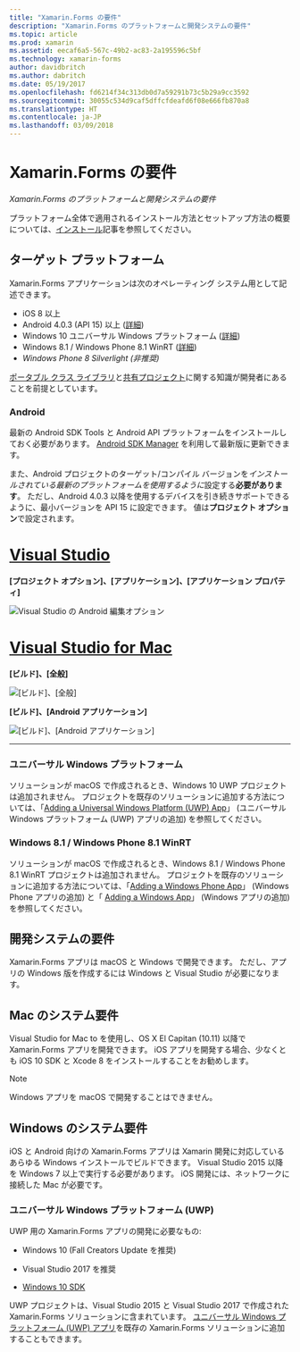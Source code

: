 ```yaml
---
title: "Xamarin.Forms の要件"
description: "Xamarin.Forms のプラットフォームと開発システムの要件"
ms.topic: article
ms.prod: xamarin
ms.assetid: eecaf6a5-567c-49b2-ac83-2a195596c5bf
ms.technology: xamarin-forms
author: davidbritch
ms.author: dabritch
ms.date: 05/19/2017
ms.openlocfilehash: fd6214f34c313db0d7a59291b73c5b29a9cc3592
ms.sourcegitcommit: 30055c534d9caf5dffcfdeafd6f08e666fb870a8
ms.translationtype: HT
ms.contentlocale: ja-JP
ms.lasthandoff: 03/09/2018
---
```

# <a name="xamarinforms-requirements"></a>Xamarin.Forms の要件

_Xamarin.Forms のプラットフォームと開発システムの要件_

プラットフォーム全体で適用されるインストール方法とセットアップ方法の概要については、[インストール](~/cross-platform/get-started/installation/index.md)記事を参照してください。

## <a name="target-platforms"></a>ターゲット プラットフォーム

Xamarin.Forms アプリケーションは次のオペレーティング システム用として記述できます。

-  iOS 8 以上
-  Android 4.0.3 (API 15) 以上 ([詳細](#android))
-  Windows 10 ユニバーサル Windows プラットフォーム ([詳細](#windows10))
-  Windows 8.1 / Windows Phone 8.1 WinRT ([詳細](#windows))
-  *Windows Phone 8 Silverlight (非推奨)*

[ポータブル クラス ライブラリ](~/cross-platform/app-fundamentals/pcl.md)と[共有プロジェクト](~/cross-platform/app-fundamentals/shared-projects.md)に関する知識が開発者にあることを前提としています。

<a name="android" />

### <a name="android"></a>Android

最新の Android SDK Tools と Android API プラットフォームをインストールしておく必要があります。 [Android SDK Manager](~/android/get-started/installation/android-sdk.md) を利用して最新版に更新できます。

また、Android プロジェクトのターゲット/コンパイル バージョンを*インストールされている最新のプラットフォームを使用するように*設定する**必要があります**。 ただし、Android 4.0.3 以降を使用するデバイスを引き続きサポートできるように、最小バージョンを API 15 に設定できます。 値は**プロジェクト オプション**で設定されます。

# <a name="visual-studiotabvswin"></a>[Visual Studio](#tab/vswin)

**[プロジェクト オプション]、[アプリケーション]、[アプリケーション プロパティ]**

![](installation-images/options-android-vs-sml.png "Visual Studio の Android 編集オプション")

# <a name="visual-studio-for-mactabvsmac"></a>[Visual Studio for Mac](#tab/vsmac)

**[ビルド]、[全般]**

![](installation-images/options-general-sml.png "[ビルド]、[全般]")

**[ビルド]、[Android アプリケーション]**

![](installation-images/options-android-sml.png "[ビルド]、[Android アプリケーション]")

-----


<a name="windows10" />

### <a name="universal-windows-platform"></a>ユニバーサル Windows プラットフォーム

ソリューションが macOS で作成されるとき、Windows 10 UWP プロジェクトは追加されません。 プロジェクトを既存のソリューションに追加する方法については、「[Adding a Universal Windows Platform (UWP) App](~/xamarin-forms/platform/windows/installation/universal.md)」 (ユニバーサル Windows プラットフォーム (UWP) アプリの追加) を参照してください。


<a name="windows" />

### <a name="windows-81--windows-phone-81-winrt"></a>Windows 8.1 / Windows Phone 8.1 WinRT

ソリューションが macOS で作成されるとき、Windows 8.1 / Windows Phone 8.1 WinRT プロジェクトは追加されません。 プロジェクトを既存のソリューションに追加する方法については、「[Adding a Windows Phone App](~/xamarin-forms/platform/windows/installation/phone.md)」 (Windows Phone アプリの追加) と「 [Adding a Windows App](~/xamarin-forms/platform/windows/installation/tablet.md)」 (Windows アプリの追加) を参照してください。


## <a name="development-system-requirements"></a>開発システムの要件

Xamarin.Forms アプリは macOS と Windows で開発できます。 ただし、アプリの Windows 版を作成するには Windows と Visual Studio が必要になります。

## <a name="mac-system-requirements"></a>Mac のシステム要件

Visual Studio for Mac to を使用し、OS X El Capitan (10.11) 以降で Xamarin.Forms アプリを開発できます。 iOS アプリを開発する場合、少なくとも iOS 10 SDK と Xcode 8 をインストールすることをお勧めします。

> [!NOTE]
>  Windows アプリを macOS で開発することはできません。

## <a name="windows-system-requirements"></a>Windows のシステム要件

iOS と Android 向けの Xamarin.Forms アプリは Xamarin 開発に対応しているあらゆる Windows インストールでビルドできます。 Visual Studio 2015 以降を Windows 7 以上で実行する必要があります。 iOS 開発には、ネットワークに接続した Mac が必要です。

### <a name="universal-windows-platform-uwp"></a>ユニバーサル Windows プラットフォーム (UWP)

UWP 用の Xamarin.Forms アプリの開発に必要なもの:

* Windows 10 (Fall Creators Update を推奨)

* Visual Studio 2017 を推奨

* [Windows 10 SDK](https://dev.windows.com/downloads/windows-10-sdk)

UWP プロジェクトは、Visual Studio 2015 と Visual Studio 2017 で作成された Xamarin.Forms ソリューションに含まれています。
[ユニバーサル Windows プラットフォーム (UWP) アプリ](~/xamarin-forms/platform/windows/installation/universal.md)を既存の Xamarin.Forms ソリューションに追加することもできます。

